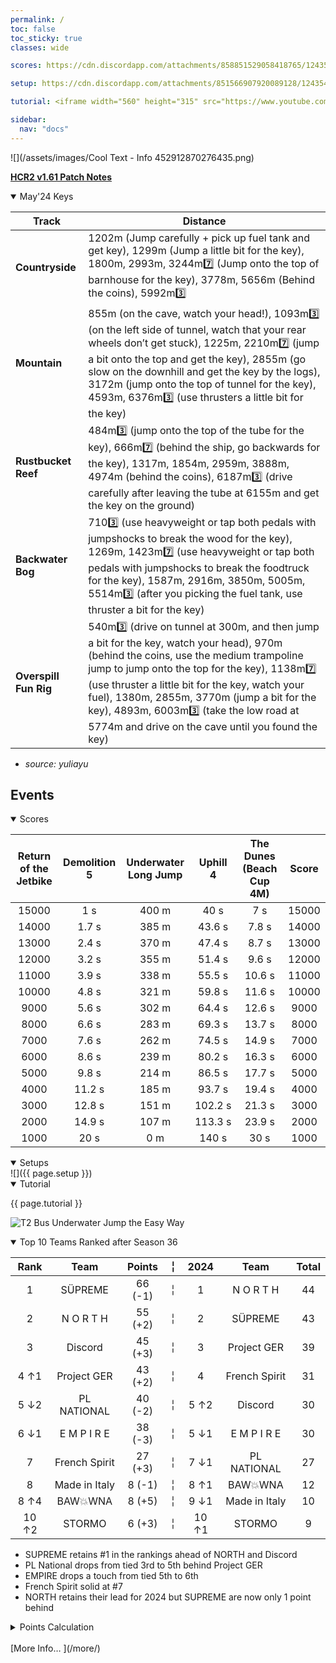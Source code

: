```yaml
---
permalink: /
toc: false
toc_sticky: true
classes: wide

scores: https://cdn.discordapp.com/attachments/858851529058418765/1243547394797211688/IMG_5336.png

setup: https://cdn.discordapp.com/attachments/851566907920089128/1243547719101055057/Image.png?ex=6651df90&is=66508e10&hm=cbbac6b5395b94c2d690ff0a577cc8859ab1315f54e3d7406cc5a98c5a2aaa9e&

tutorial: <iframe width="560" height="315" src="https://www.youtube.com/embed/abBB1Bd5FMw?si=VJT7Lh7o0XDNG6Xc&amp;start=213" title="YouTube video player" frameborder="0" allow="accelerometer; autoplay; clipboard-write; encrypted-media; gyroscope; picture-in-picture; web-share" referrerpolicy="strict-origin-when-cross-origin" allowfullscreen></iframe>

sidebar:
  nav: "docs"
---
```

![](/assets/images/Cool Text - Info 452912870276435.png)  

<!--
![](https://cdn.discordapp.com/attachments/806343355264401478/848994894865104896/cooltext385495335534000.png)  

<details  markdown="block">
  <summary>
    Table of contents
  </summary>
  {: .text-delta }
1. TOC
{:toc} 
</details> -->  

[**HCR2 v1.61 Patch Notes**](https://fingersoft.com/news/2024/05/20/patch-notes-hcr2-v1-61-0/)


<details  markdown="block" open>
  <summary> 
   May'24 Keys
  </summary>  

Track | Distance 
-- | --  
**Countryside** | 1202m (Jump carefully + pick up fuel tank and get key), 1299m (Jump a little bit for the key), 1800m, 2993m, 3244m7️⃣ (Jump onto the top of barnhouse for the key), 3778m, 5656m (Behind the coins), 5992m3️⃣   
**Mountain** | 855m (on the cave, watch your head!), 1093m3️⃣ (on the left side of tunnel, watch that your rear wheels don’t get stuck), 1225m, 2210m7️⃣ (jump a bit onto the top and get the key), 2855m (go slow on the downhill and get the key by the logs), 3172m (jump onto the top of tunnel for the key), 4593m, 6376m3️⃣ (use thrusters a little bit for the key)  
**Rustbucket Reef** |  484m3️⃣ (jump onto the top of the tube for the key), 666m7️⃣ (behind the ship, go backwards for the key), 1317m, 1854m, 2959m, 3888m, 4974m (behind the coins), 6187m3️⃣ (drive carefully after leaving the tube at 6155m and get the key on the ground)  
**Backwater Bog** | 7103️⃣ (use heavyweight or tap both pedals with jumpshocks to break the wood for the key), 1269m, 1423m7️⃣ (use heavyweight or tap both pedals with jumpshocks to break the foodtruck for the key), 1587m, 2916m, 3850m, 5005m, 5514m3️⃣ (after you picking the fuel tank, use thruster a bit for the key)  
**Overspill Fun Rig** | 540m3️⃣ (drive on tunnel at 300m, and then jump a bit for the key, watch your head), 970m (behind the coins, use the medium trampoline jump to jump onto the top for the key), 1138m7️⃣ (use thruster a little bit for the key, watch your fuel), 1380m, 2855m, 3770m (jump a bit for the key), 4893m, 6003m3️⃣ (take the low road at 5774m and drive on the cave until you found the key)

- *source: yuliayu*
  
</details>  

## Events  

<details  markdown="block" open>
  <summary> 
   Scores
  </summary>  
	
Return of the Jetbike | Demolition 5 | Underwater Long Jump | Uphill 4 | The Dunes (Beach Cup 4M) | Score  
:--: | :--: | :--: | :--: | :--:  | :--:   
15000 | 1 s | 400 m | 40 s | 7 s | 15000  
14000 | 1.7 s | 385 m | 43.6 s | 7.8 s | 14000  
13000 | 2.4 s | 370 m | 47.4 s | 8.7 s | 13000  
12000 | 3.2 s | 355 m | 51.4 s | 9.6 s | 12000  
11000 | 3.9 s | 338 m | 55.5 s | 10.6 s | 11000  
10000 | 4.8 s | 321 m | 59.8 s | 11.6 s | 10000  
9000 | 5.6 s | 302 m | 64.4 s | 12.6 s | 9000  
8000 | 6.6 s | 283 m | 69.3 s | 13.7 s | 8000  
7000 | 7.6 s | 262 m | 74.5 s | 14.9 s | 7000  
6000 | 8.6 s | 239 m | 80.2 s | 16.3 s | 6000  
5000 | 9.8 s | 214 m | 86.5 s | 17.7 s | 5000  
4000 | 11.2 s | 185 m | 93.7 s | 19.4 s | 4000  
3000 | 12.8 s | 151 m | 102.2 s | 21.3 s | 3000  
2000 | 14.9 s | 107 m | 113.3 s | 23.9 s | 2000  
1000 | 20 s | 0 m | 140 s | 30 s | 1000  
  
<!-- ![]({{ page.scores }})  -->
  	
</details>  


<details  markdown="block" open>
  <summary> 
   Setups
  </summary>
![]({{ page.setup }})  

</details>

<details  markdown="block" open>
  <summary> 
   Tutorial
  </summary>

{{ page.tutorial }}  

![T2 Bus Underwater Jump the Easy Way](https://youtu.be/tgyqcEws6kI?si=VGRhKIMpj6Gq2In6)
&nbsp;
</details>


<details  markdown="block" open>
  <summary> 
   Top 10 Teams Ranked after Season 36
  </summary>

Rank | Team | Points |  ╎  | 2024 | Team | Total  
:--: | :--: | :--: | :--: | :--: | :--: | :--:  
1 | SÜPREME | 66 (-1) |  ╎  | 1 | N O R T H | 44  
2 | N O R T H | 55 (+2) |  ╎  | 2 | SÜPREME | 43  
3 | Discord | 45 (+3) |  ╎  | 3 | Project GER | 39  
4 ↑1 | Project GER | 43 (+2) |  ╎  | 4 | French Spirit | 31  
5 ↓2 | PL NATIONAL | 40 (-2) |  ╎  | 5  ↑2 | Discord | 30  
6 ↓1 | E M P I R E | 38 (-3) |  ╎  | 5  ↓1 | E M P I R E | 30  
7 | French Spirit | 27 (+3) |  ╎  | 7  ↓1 | PL NATIONAL | 27  
8 | Made in Italy | 8 (-1) |  ╎  | 8  ↑1 | BAW💥WNA | 12  
8 ↑4 | BAW💥WNA | 8 (+5) |  ╎  | 9  ↓1 | Made in Italy | 10  
10 ↑2 | STORMO | 6 (+3) |  ╎  | 10  ↑1 | STORMO | 9  

- SUPREME retains #1 in the rankings ahead of NORTH and Discord
- PL National drops from tied 3rd to 5th behind Project GER
- EMPIRE drops a touch from tied 5th to 6th
- French Spirit solid at #7
- NORTH retains their lead for 2024 but SUPREME are now only 1 point behind  
  
<details markdown="block" >  
  <summary>  
      Points Calculation  
  </summary>  
  
{% capture notice-3 %}	
One season of ~15 matches is just not enough to determine the best HCR2 team.  So I came up with a simple method that takes into account placings from previous seasons.  This should provide a more stable and accurate ranking.  Teams do change over time, so I felt that placings in previous seasons should be less relevant as time passes by (this is not applied for the calendar year total where each prior month in the year is given the same number of points as the most recent season.)
- **Most recent season**: 1st=12 points, 2nd=11 points, 3rd=10 points, … 12th = 1 point
- **Previous season**: 1st=11 points, 2nd=10 points, 3rd=9points, … 11th = 1 point
- **Two seasons ago**: 1st=10 points, 2nd=9 points, 3rd=8points, … 10th = 1 point
I.e. reducing by 1 point the value of each placement for every previous season.  Accordingly, seasons played more than a year ago will not count.
	
In table format: Points awarded according to final placement in previous seasons, where 0 was the final ranks in the last full season,  -1 is one season before, etc. 
```
Season ┃  1  2  3  4  5  6  7  8  9 10 11 12
━━━━━━━╋━━━━━━━━━━━━━━━━━━━━━━━━━━━━━━━━━━━━━
   0   ┃ 12 11 10  9  8  7  6  5  4  3  2  1
  -1   ┃ 11 10  9  8  7  6  5  4  3  2  1
  -2   ┃ 10  9  8  7  6  5  4  3  2  1
  -3   ┃  9  8  7  6  5  4  3  2  1
  -4   ┃  8  7  6  5  4  3  2  1
  -5   ┃  7  6  5  4  3  2  1
  -6   ┃  6  5  4  3  2  1
  -7   ┃  5  4  3  2  1
  -8   ┃  4  3  2  1
  -9   ┃  3  2  1
  -10  ┃  2  1
  -11  ┃  1
```
{% endcapture %}

<div class="notice">{{ notice-3 | markdownify }}</div>

 </details>  
&nbsp;  
</details> 
[More Info… ](/more/)
